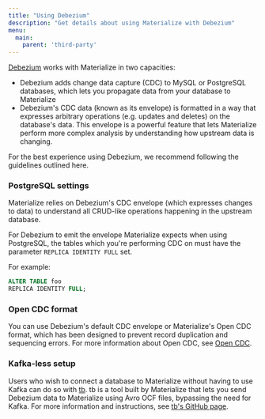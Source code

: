 ```yaml
---
title: "Using Debezium"
description: "Get details about using Materialize with Debezium"
menu:
  main:
    parent: 'third-party'
---
```


[Debezium](https://debezium.io/) works with Materialize in two capacities:

- Debezium adds change data capture (CDC) to MySQL or PostgreSQL databases,
  which lets you propagate data from your database to Materialize
- Debezium's CDC data (known as its envelope) is formatted in a way that
  expresses arbitrary operations (e.g. updates and deletes) on the database's
  data. This envelope is a powerful feature that lets Materialize perform more
  complex analysis by understanding how upstream data is changing.

For the best experience using Debezium, we recommend following the guidelines
outlined here.

### PostgreSQL settings

Materialize relies on Debezium's CDC envelope (which expresses changes to data)
to understand all CRUD-like operations happening in the upstream database.

For Debezium to emit the envelope Materialize expects when using PostgreSQL, the
tables which you're performing CDC on must have the parameter `REPLICA IDENTITY
FULL` set.

For example:

```sql
ALTER TABLE foo
REPLICA IDENTITY FULL;
```

### Open CDC format

You can use Debezium's default CDC envelope or Materialize's Open CDC format, which has been designed to prevent record duplication and sequencing errors. For more information about Open CDC, see [Open CDC](/overview/open-cdc).

### Kafka-less setup

Users who wish to connect a database to Materialize without having to use Kafka can
do so with [tb](https://github.com/MaterializeInc/tb). tb is a tool built by Materialize
that lets you send Debezium data to Materialize using Avro OCF files, bypassing the need
for Kafka. For more information and instructions, see
[tb's GitHub page](https://github.com/MaterializeInc/tb).
